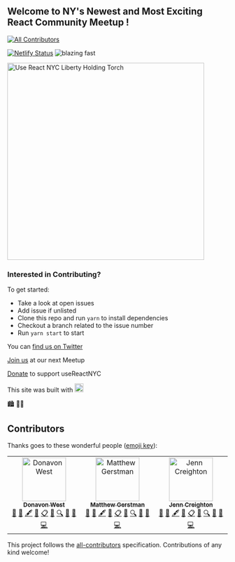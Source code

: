 ## Welcome to NY's Newest and Most Exciting React Community Meetup !
[![All Contributors](https://img.shields.io/badge/all_contributors-3-orange.svg?style=flat-square)](#contributors)

[![Netlify Status](https://api.netlify.com/api/v1/badges/805c38b8-da50-4cf0-8853-3db04f834ccb/deploy-status)](https://app.netlify.com/sites/priceless-meitner-a9781b/deploys) ![blazing fast](https://img.shields.io/badge/speed-blazing%20%F0%9F%94%A5-brightgreen.svg?style=flat-square)   

<img src="https://i.gyazo.com/8f5c890d7edd9613d41bb396389842ca.png" alt="Use React NYC Liberty Holding Torch" width="450" />

### Interested in Contributing?

To get started:

* Take a look at open issues
* Add issue if unlisted
* Clone this repo and run `yarn` to install dependencies
* Checkout a branch related to the issue number
* Run `yarn start` to start


You can  <a href="https://twitter.com/useReactnyc">find us on Twitter</a>

<a href="https://www.meetup.com/useReactNYC/">Join us</a> at our next Meetup

<a href="https://opencollective.com/usereact">Donate</a> to support useReactNYC

This site was built with  <a href="https://gatsbyjs.org"> <img alt="Gatsby" src="https://www.gatsbyjs.org/monogram.svg" width="20px" /> </a> 


🏙 🗽🍕

## Contributors

Thanks goes to these wonderful people ([emoji key](https://allcontributors.org/docs/en/emoji-key)):

<!-- ALL-CONTRIBUTORS-LIST:START - Do not remove or modify this section -->
<!-- prettier-ignore -->
<table><tr><td align="center"><a href="https://donavon.com"><img src="https://avatars3.githubusercontent.com/u/887639?v=4" width="100px;" alt="Donavon West"/><br /><sub><b>Donavon West</b></sub></a><br /><a href="#maintenance-donavon" title="Maintenance">🚧</a> <a href="#business-donavon" title="Business development">💼</a> <a href="#content-donavon" title="Content">🖋</a> <a href="#design-donavon" title="Design">🎨</a> <a href="#eventOrganizing-donavon" title="Event Organizing">📋</a> <a href="#review-donavon" title="Reviewed Pull Requests">👀</a> <a href="#fundingFinding-donavon" title="Funding Finding">🔍</a> <a href="#ideas-donavon" title="Ideas, Planning, & Feedback">🤔</a> <a href="#talk-donavon" title="Talks">📢</a> <a href="https://github.com/usereactnyc/usereact.nyc/commits?author=donavon" title="Code">💻</a></td><td align="center"><a href="http://matthewgerstman.com"><img src="https://avatars3.githubusercontent.com/u/1471434?v=4" width="100px;" alt="Matthew Gerstman"/><br /><sub><b>Matthew Gerstman</b></sub></a><br /><a href="#maintenance-matthew-gerstman" title="Maintenance">🚧</a> <a href="#business-matthew-gerstman" title="Business development">💼</a> <a href="#content-matthew-gerstman" title="Content">🖋</a> <a href="#design-matthew-gerstman" title="Design">🎨</a> <a href="#eventOrganizing-matthew-gerstman" title="Event Organizing">📋</a> <a href="#review-matthew-gerstman" title="Reviewed Pull Requests">👀</a> <a href="#fundingFinding-matthew-gerstman" title="Funding Finding">🔍</a> <a href="#ideas-matthew-gerstman" title="Ideas, Planning, & Feedback">🤔</a> <a href="#talk-matthew-gerstman" title="Talks">📢</a> <a href="https://github.com/usereactnyc/usereact.nyc/commits?author=matthew-gerstman" title="Code">💻</a></td><td align="center"><a href="http://www.jenncreighton.com"><img src="https://avatars2.githubusercontent.com/u/5232812?v=4" width="100px;" alt="Jenn Creighton"/><br /><sub><b>Jenn Creighton</b></sub></a><br /><a href="#maintenance-jcreighton" title="Maintenance">🚧</a> <a href="#business-jcreighton" title="Business development">💼</a> <a href="#content-jcreighton" title="Content">🖋</a> <a href="#design-jcreighton" title="Design">🎨</a> <a href="#eventOrganizing-jcreighton" title="Event Organizing">📋</a> <a href="#review-jcreighton" title="Reviewed Pull Requests">👀</a> <a href="#fundingFinding-jcreighton" title="Funding Finding">🔍</a> <a href="#ideas-jcreighton" title="Ideas, Planning, & Feedback">🤔</a> <a href="#talk-jcreighton" title="Talks">📢</a> <a href="https://github.com/usereactnyc/usereact.nyc/commits?author=jcreighton" title="Code">💻</a></td></tr></table>

<!-- ALL-CONTRIBUTORS-LIST:END -->

This project follows the [all-contributors](https://github.com/all-contributors/all-contributors) specification. Contributions of any kind welcome!